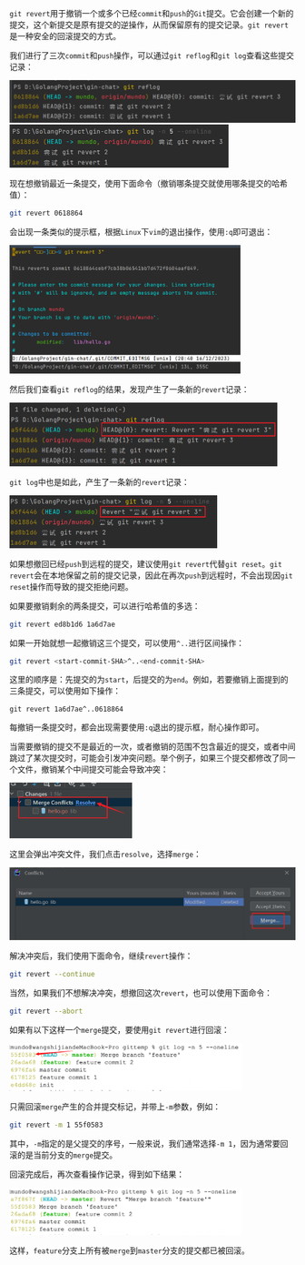 `git revert`用于撤销一个或多个已经`commit`和`push`的`Git`提交。它会创建一个新的提交，这个新提交是原有提交的逆操作，从而保留原有的提交记录。`git revert`是一种安全的回滚提交的方式。

我们进行了三次`commit`和`push`操作，可以通过`git reflog`和`git log`查看这些提交记录：

<img src="image/image-20231216203322382.png" alt="image-20231216203322382" style="zoom: 50%;" />

<img src="image/image-20231216203349527.png" alt="image-20231216203349527" style="zoom: 50%;" />

现在想撤销最近一条提交，使用下面命令（撤销哪条提交就使用哪条提交的哈希值）：

```bash
git revert 0618864
```

会出现一条类似的提示框，根据`Linux`下`vim`的退出操作，使用`:q`即可退出：

<img src="image/image-20231216204133910.png" alt="image-20231216204133910" style="zoom: 40%;" />

然后我们查看`git reflog`的结果，发现产生了一条新的`revert`记录：

<img src="image/image-20231216204227178.png" alt="image-20231216204227178" style="zoom: 50%;" />

`git log`中也是如此，产生了一条新的`revert`记录：

<img src="image/image-20231216204336619.png" alt="image-20231216204336619" style="zoom: 50%;" />

如果想撤回已经`push`到远程的提交，建议使用`git revert`代替`git reset`。`git revert`会在本地保留之前的提交记录，因此在再次`push`到远程时，不会出现因`git reset`操作而导致的提交拒绝问题。

如果要撤销剩余的两条提交，可以进行哈希值的多选：

```bash
git revert ed8b1d6 1a6d7ae
```

如果一开始就想一起撤销这三个提交，可以使用`^..`进行区间操作：

```bash
git revert <start-commit-SHA>^..<end-commit-SHA>
```

这里的顺序是：先提交的为`start`，后提交的为`end`。例如，若要撤销上面提到的三条提交，可以使用如下操作：

```
git revert 1a6d7ae^..0618864
```

每撤销一条提交时，都会出现需要使用`:q`退出的提示框，耐心操作即可。

当需要撤销的提交不是最近的一次，或者撤销的范围不包含最近的提交，或者中间跳过了某次提交时，可能会引发冲突问题。举个例子，如果三个提交都修改了同一个文件，撤销某个中间提交可能会导致冲突：

<img src="image/image-20231216205403200.png" alt="image-20231216205403200" style="zoom: 50%;" />

这里会弹出冲突文件，我们点击`resolve`，选择`merge`：

<img src="image/image-20231216205423197.png" alt="image-20231216205423197" style="zoom: 50%;" />

解决冲突后，我们使用下面命令，继续`revert`操作：

```bash
git revert --continue
```

当然，如果我们不想解决冲突，想撤回这次`revert`，也可以使用下面命令：

```bash
git revert --abort
```

如果有以下这样一个`merge`提交，要使用`git revert`进行回滚：

<img src="image/image-20240605220738554.png" alt="image-20240605220738554" style="zoom:40%;" />

只需回滚`merge`产生的合并提交标记，并带上`-m`参数，例如：

```sh
git revert -m 1 55f0583
```

其中，`-m`指定的是父提交的序号，一般来说，我们通常选择`-m 1`，因为通常要回滚的是当前分支的`merge`提交。

回滚完成后，再次查看操作记录，得到如下结果：

<img src="image/image-20240605220808085.png" alt="image-20240605220808085" style="zoom:40%;" />

这样，`feature`分支上所有被`merge`到`master`分支的提交都已被回滚。
